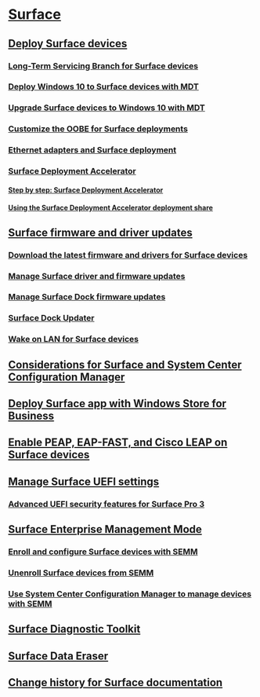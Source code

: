 # [Surface](index.md)
## [Deploy Surface devices](deploy.md)
### [Long-Term Servicing Branch for Surface devices](ltsb-for-surface.md)
### [Deploy Windows 10 to Surface devices with MDT](deploy-windows-10-to-surface-devices-with-mdt.md)
### [Upgrade Surface devices to Windows 10 with MDT](upgrade-surface-devices-to-windows-10-with-mdt.md)
### [Customize the OOBE for Surface deployments](customize-the-oobe-for-surface-deployments.md)
### [Ethernet adapters and Surface deployment](ethernet-adapters-and-surface-device-deployment.md)
### [Surface Deployment Accelerator](microsoft-surface-deployment-accelerator.md)
#### [Step by step: Surface Deployment Accelerator](step-by-step-surface-deployment-accelerator.md)
#### [Using the Surface Deployment Accelerator deployment share](using-the-sda-deployment-share.md)
## [Surface firmware and driver updates](update.md)
### [Download the latest firmware and drivers for Surface devices](deploy-the-latest-firmware-and-drivers-for-surface-devices.md)
### [Manage Surface driver and firmware updates](manage-surface-pro-3-firmware-updates.md)
### [Manage Surface Dock firmware updates](manage-surface-dock-firmware-updates.md)
### [Surface Dock Updater](surface-dock-updater.md)
### [Wake on LAN for Surface devices](wake-on-lan-for-surface-devices.md)
## [Considerations for Surface and System Center Configuration Manager](considerations-for-surface-and-system-center-configuration-manager.md)
## [Deploy Surface app with Windows Store for Business](deploy-surface-app-with-windows-store-for-business.md)
## [Enable PEAP, EAP-FAST, and Cisco LEAP on Surface devices](enable-peap-eap-fast-and-cisco-leap-on-surface-devices.md)
## [Manage Surface UEFI settings](manage-surface-uefi-settings.md)
### [Advanced UEFI security features for Surface Pro 3](advanced-uefi-security-features-for-surface-pro-3.md)
## [Surface Enterprise Management Mode](surface-enterprise-management-mode.md)
### [Enroll and configure Surface devices with SEMM](enroll-and-configure-surface-devices-with-semm.md)
### [Unenroll Surface devices from SEMM](unenroll-surface-devices-from-semm.md)
### [Use System Center Configuration Manager to manage devices with SEMM](use-system-center-configuration-manager-to-manage-devices-with-semm.md)
## [Surface Diagnostic Toolkit](surface-diagnostic-toolkit.md)
## [Surface Data Eraser](microsoft-surface-data-eraser.md)
## [Change history for Surface documentation](change-history-for-surface.md)



